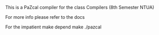 This is a PaZcal compiler for the class Compilers (8th Semester NTUA)

For more info please refer to the docs

For the impatient
    make depend
    make
    ./pazcal
